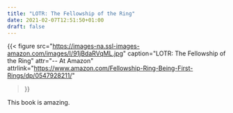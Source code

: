 ```yaml
---
title: "LOTR: The Fellowship of the Ring"
date: 2021-02-07T12:51:50+01:00
draft: false
---
```

{{< figure
  src="https://images-na.ssl-images-amazon.com/images/I/91jBdaRVqML.jpg"
  caption="LOTR: The Fellowship of the Ring"
  attr="-- At Amazon"
  attrlink="https://www.amazon.com/Fellowship-Ring-Being-First-Rings/dp/0547928211/"
>}}


This book is amazing.